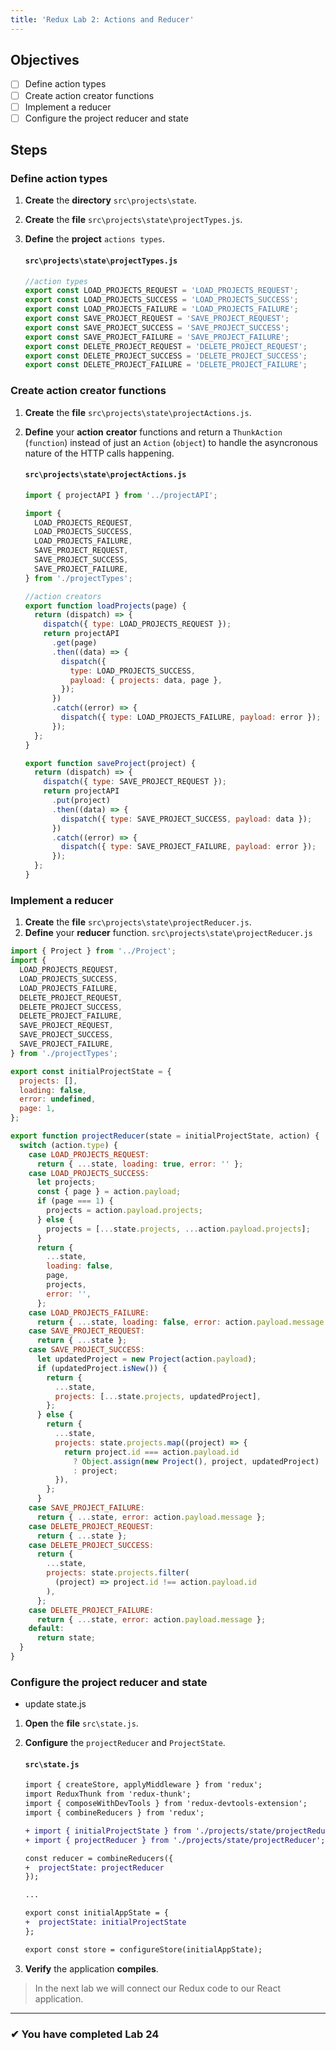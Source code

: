 ```yaml
---
title: 'Redux Lab 2: Actions and Reducer'
---
```


## Objectives

- [ ] Define action types
- [ ] Create action creator functions
- [ ] Implement a reducer
- [ ] Configure the project reducer and state

## Steps

### Define action types

1. **Create** the **directory** `src\projects\state`.
2. **Create** the **file** `src\projects\state\projectTypes.js`.
3. **Define** the **project** `actions types`.

   #### `src\projects\state\projectTypes.js`

   ```js
   //action types
   export const LOAD_PROJECTS_REQUEST = 'LOAD_PROJECTS_REQUEST';
   export const LOAD_PROJECTS_SUCCESS = 'LOAD_PROJECTS_SUCCESS';
   export const LOAD_PROJECTS_FAILURE = 'LOAD_PROJECTS_FAILURE';
   export const SAVE_PROJECT_REQUEST = 'SAVE_PROJECT_REQUEST';
   export const SAVE_PROJECT_SUCCESS = 'SAVE_PROJECT_SUCCESS';
   export const SAVE_PROJECT_FAILURE = 'SAVE_PROJECT_FAILURE';
   export const DELETE_PROJECT_REQUEST = 'DELETE_PROJECT_REQUEST';
   export const DELETE_PROJECT_SUCCESS = 'DELETE_PROJECT_SUCCESS';
   export const DELETE_PROJECT_FAILURE = 'DELETE_PROJECT_FAILURE';
   ```

### Create action creator functions

1. **Create** the **file** `src\projects\state\projectActions.js`.
2. **Define** your **action** **creator** functions and return a `ThunkAction` (`function`) instead of just an `Action` (`object`) to handle the asyncronous nature of the HTTP calls happening.

   #### `src\projects\state\projectActions.js`

   ```js
   import { projectAPI } from '../projectAPI';

   import {
     LOAD_PROJECTS_REQUEST,
     LOAD_PROJECTS_SUCCESS,
     LOAD_PROJECTS_FAILURE,
     SAVE_PROJECT_REQUEST,
     SAVE_PROJECT_SUCCESS,
     SAVE_PROJECT_FAILURE,
   } from './projectTypes';

   //action creators
   export function loadProjects(page) {
     return (dispatch) => {
       dispatch({ type: LOAD_PROJECTS_REQUEST });
       return projectAPI
         .get(page)
         .then((data) => {
           dispatch({
             type: LOAD_PROJECTS_SUCCESS,
             payload: { projects: data, page },
           });
         })
         .catch((error) => {
           dispatch({ type: LOAD_PROJECTS_FAILURE, payload: error });
         });
     };
   }

   export function saveProject(project) {
     return (dispatch) => {
       dispatch({ type: SAVE_PROJECT_REQUEST });
       return projectAPI
         .put(project)
         .then((data) => {
           dispatch({ type: SAVE_PROJECT_SUCCESS, payload: data });
         })
         .catch((error) => {
           dispatch({ type: SAVE_PROJECT_FAILURE, payload: error });
         });
     };
   }
   ```

### Implement a reducer

1. **Create** the **file** `src\projects\state\projectReducer.js`.
2. **Define** your **reducer** function.
   `src\projects\state\projectReducer.js`

```js
import { Project } from '../Project';
import {
  LOAD_PROJECTS_REQUEST,
  LOAD_PROJECTS_SUCCESS,
  LOAD_PROJECTS_FAILURE,
  DELETE_PROJECT_REQUEST,
  DELETE_PROJECT_SUCCESS,
  DELETE_PROJECT_FAILURE,
  SAVE_PROJECT_REQUEST,
  SAVE_PROJECT_SUCCESS,
  SAVE_PROJECT_FAILURE,
} from './projectTypes';

export const initialProjectState = {
  projects: [],
  loading: false,
  error: undefined,
  page: 1,
};

export function projectReducer(state = initialProjectState, action) {
  switch (action.type) {
    case LOAD_PROJECTS_REQUEST:
      return { ...state, loading: true, error: '' };
    case LOAD_PROJECTS_SUCCESS:
      let projects;
      const { page } = action.payload;
      if (page === 1) {
        projects = action.payload.projects;
      } else {
        projects = [...state.projects, ...action.payload.projects];
      }
      return {
        ...state,
        loading: false,
        page,
        projects,
        error: '',
      };
    case LOAD_PROJECTS_FAILURE:
      return { ...state, loading: false, error: action.payload.message };
    case SAVE_PROJECT_REQUEST:
      return { ...state };
    case SAVE_PROJECT_SUCCESS:
      let updatedProject = new Project(action.payload);
      if (updatedProject.isNew()) {
        return {
          ...state,
          projects: [...state.projects, updatedProject],
        };
      } else {
        return {
          ...state,
          projects: state.projects.map((project) => {
            return project.id === action.payload.id
              ? Object.assign(new Project(), project, updatedProject)
              : project;
          }),
        };
      }
    case SAVE_PROJECT_FAILURE:
      return { ...state, error: action.payload.message };
    case DELETE_PROJECT_REQUEST:
      return { ...state };
    case DELETE_PROJECT_SUCCESS:
      return {
        ...state,
        projects: state.projects.filter(
          (project) => project.id !== action.payload.id
        ),
      };
    case DELETE_PROJECT_FAILURE:
      return { ...state, error: action.payload.message };
    default:
      return state;
  }
}
```

### Configure the project reducer and state

- update state.js

1. **Open** the **file** `src\state.js`.
2. **Configure** the `projectReducer` and `ProjectState`.

   #### `src\state.js`

   ```diff
   import { createStore, applyMiddleware } from 'redux';
   import ReduxThunk from 'redux-thunk';
   import { composeWithDevTools } from 'redux-devtools-extension';
   import { combineReducers } from 'redux';

   + import { initialProjectState } from './projects/state/projectReducer';
   + import { projectReducer } from './projects/state/projectReducer';

   const reducer = combineReducers({
   +  projectState: projectReducer
   });

   ...

   export const initialAppState = {
   +  projectState: initialProjectState
   };

   export const store = configureStore(initialAppState);
   ```

3. **Verify** the application **compiles**.

> In the next lab we will connect our Redux code to our React application.

---

### &#10004; You have completed Lab 24
